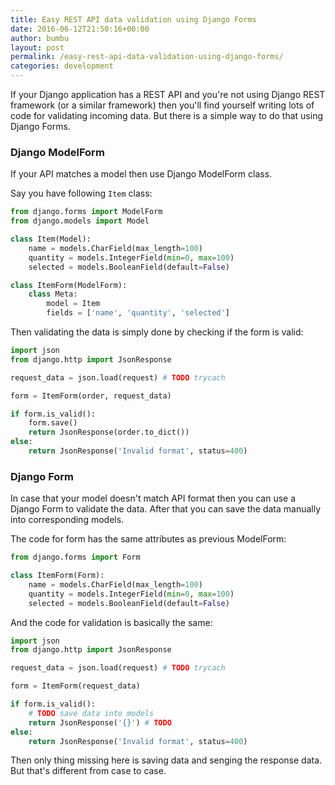 ```yaml
---
title: Easy REST API data validation using Django Forms
date: 2016-06-12T21:50:16+00:00
author: bumbu
layout: post
permalink: /easy-rest-api-data-validation-using-django-forms/
categories: development
---
```

If your Django application has a REST API and you're not using Django REST framework (or a similar framework) then you'll find yourself writing lots of code for validating incoming data. But there is a simple way to do that using Django Forms.

### Django ModelForm

If your API matches a model then use Django ModelForm class.

Say you have following `Item` class:

```python
from django.forms import ModelForm
from django.models import Model

class Item(Model):
    name = models.CharField(max_length=100)
    quantity = models.IntegerField(min=0, max=100)
    selected = models.BooleanField(default=False)

class ItemForm(ModelForm):
    class Meta:
        model = Item
        fields = ['name', 'quantity', 'selected']
```

Then validating the data is simply done by checking if the form is valid:

```python
import json
from django.http import JsonResponse

request_data = json.load(request) # TODO trycach

form = ItemForm(order, request_data)

if form.is_valid():
    form.save()
    return JsonResponse(order.to_dict())
else:
    return JsonResponse('Invalid format', status=400)
```

### Django Form

In case that your model doesn't match API format then you can use a Django Form to validate the data. After that you can save the data manually into corresponding models.

The code for form has the same attributes as previous ModelForm:

```python
from django.forms import Form

class ItemForm(Form):
    name = models.CharField(max_length=100)
    quantity = models.IntegerField(min=0, max=100)
    selected = models.BooleanField(default=False)
```

And the code for validation is basically the same:

```python
import json
from django.http import JsonResponse

request_data = json.load(request) # TODO trycach

form = ItemForm(request_data)

if form.is_valid():
    # TODO save data into models
    return JsonResponse('{}') # TODO
else:
    return JsonResponse('Invalid format', status=400)
```

Then only thing missing here is saving data and senging the response data. But that's different from case to case.
